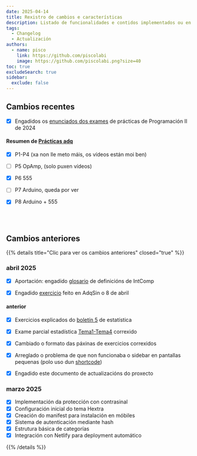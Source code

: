 ```yaml
---
date: 2025-04-14
title: Rexistro de cambios e características
description: Listado de funcionalidades e contidos implementados ou en proceso
tags:
  - Changelog
  - Actualización
authors:
  - name: pisco
    link: https://github.com/piscolabi
    image: https://github.com/piscolabi.png?size=40
toc: true
excludeSearch: true
sidebar:
  exclude: false
---
```


## Cambios recentes

- [X] Engadidos os [enunciados dos exames](../../../docs/primeiro/prog2/exames) de prácticas de Programación II de 2024

#### Resumen de [Prácticas adq](../../../docs/primeiro/adqsin/practicas)
- [x] P1-P4 (xa non lle meto máis, os vídeos están moi ben)
- [ ] P5 OpAmp, (solo puxen vídeos)
- [x] P6 555
- [ ] P7 Arduino, queda por ver
- [x] P8 Arduino + 555


<br><br>

## Cambios anteriores

{{% details title="Clic para ver os cambios anteriores" closed="true" %}}

### abril 2025
- [x] Aportación: engadido [glosario](../../../docs/primeiro/1cuatri/intcomp/#glosario) de definicións de IntComp 
- [x] Engadido [exercicio](../../../docs/primeiro/adqsin/apuntes/LoRa-exercicio) feito en AdqSin o 8 de abril


#### anterior
- [x] Exercicios explicados do [boletín 5](../../../docs/primeiro/Estatistica/Practicas/BOL_5) de estatística
- [x] Exame parcial estadística [Tema1-Tema4](../../../docs/primeiro/Estatistica/exames/#04-01-examen-t1-t4-escrito) correxido
- [x] Cambiado o formato das páxinas de exercicios correxidos 
- [x] Arreglado o problema de que non funcionaba o sidebar en pantallas pequenas (polo uso dun [shortcode](../../2025/04-03-novo-layout-boletins/#shortcode-para-ocultar-sidebar))
- [x] Engadido este documento de actualizacións do proxecto


### marzo 2025
- [x] Implementación da protección con contrasinal
- [x] Configuración inicial do tema Hextra
- [x] Creación do manifest para instalación en móbiles
- [x] Sistema de autenticación mediante hash
- [x] Estrutura básica de categorías
- [x] Integración con Netlify para deployment automático

{{% /details %}}